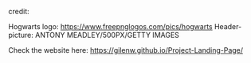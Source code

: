 credit: 

Hogwarts logo: https://www.freepnglogos.com/pics/hogwarts
Header-picture: ANTONY MEADLEY/500PX/GETTY IMAGES
  
Check the website here: https://gilenw.github.io/Project-Landing-Page/
